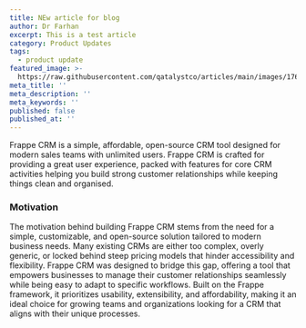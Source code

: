 ```yaml
---
title: NEw article for blog
author: Dr Farhan
excerpt: This is a test article
category: Product Updates
tags:
  - product update
featured_image: >-
  https://raw.githubusercontent.com/qatalystco/articles/main/images/1760938672562-PrepCMS-(2).png
meta_title: ''
meta_description: ''
meta_keywords: ''
published: false
published_at: ''
---
```

Frappe CRM is a simple, affordable, open-source CRM tool designed for modern sales teams with unlimited users. Frappe CRM is crafted for providing a great user experience, packed with features for core CRM activities helping you build strong customer relationships while keeping things clean and organised.

### Motivation

  

The motivation behind building Frappe CRM stems from the need for a simple, customizable, and open-source solution tailored to modern business needs. Many existing CRMs are either too complex, overly generic, or locked behind steep pricing models that hinder accessibility and flexibility. Frappe CRM was designed to bridge this gap, offering a tool that empowers businesses to manage their customer relationships seamlessly while being easy to adapt to specific workflows. Built on the Frappe framework, it prioritizes usability, extensibility, and affordability, making it an ideal choice for growing teams and organizations looking for a CRM that aligns with their unique processes.
